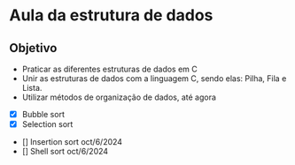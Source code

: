 # Aula da estrutura de dados
## Objetivo
- Praticar as diferentes estruturas de dados em C
- Unir as estruturas de dados com a linguagem C, sendo elas: Pilha, Fila e Lista.
- Utilizar métodos de organização de dados, até agora
- [x] Bubble sort
- [x] Selection sort
- [] Insertion sort oct/6/2024
- [] Shell sort oct/6/2024